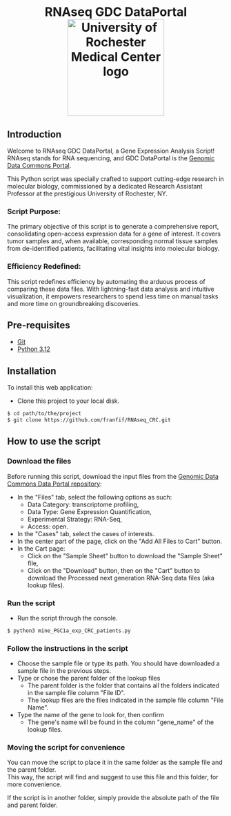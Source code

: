 <h1 align="center">
RNAseq GDC DataPortal

<br>
<img alt="University of Rochester Medical Center logo" src="./static/media/URMC_Logo.jpeg" width="224px"/>
<br/>
</h1>

## Introduction
Welcome to RNAseq GDC DataPortal, a Gene Expression Analysis Script!<br>
RNAseq stands for RNA sequencing, and GDC DataPortal is the [Genomic Data Commons Portal](https://portal.gdc.cancer.gov/).

This Python script was specially crafted to support cutting-edge research in molecular biology, commissioned by a dedicated Research Assistant Professor at the prestigious University of Rochester, NY.

### Script Purpose:
The primary objective of this script is to generate a comprehensive report, consolidating open-access expression data for a gene of interest. It covers tumor samples and, when available, corresponding normal tissue samples from de-identified patients, facilitating vital insights into molecular biology.
### Efficiency Redefined:
This script redefines efficiency by automating the arduous process of comparing these data files. With lightning-fast data analysis and intuitive visualization, it empowers researchers to spend less time on manual tasks and more time on groundbreaking discoveries.

## Pre-requisites
* [Git](https://git-scm.com/downloads)
* [Python 3.12](https://www.python.org/downloads/release/python-3120/)

## Installation
To install this web application:
- Clone this project to your local disk.
```bash
$ cd path/to/the/project
$ git clone https://github.com/franfif/RNAseq_CRC.git
```

## How to use the script
### Download the files
Before running this script, download the input files from 
the [Genomic Data Commons Data Portal repository](https://portal.gdc.cancer.gov/repository):
- In the "Files" tab, select the following options as such:
  - Data Category: transcriptome profiling, 
  - Data Type: Gene Expression Quantification, 
  - Experimental Strategy: RNA-Seq,
  - Access: open.
- In the "Cases" tab, select the cases of interests.
- In the center part of the page, click on the "Add All Files to Cart" button.
- In the Cart page:
  - Click on the "Sample Sheet" button to download the "Sample Sheet" file,
  - Click on the "Download" button, then on the "Cart" button to download the Processed next generation RNA-Seq data files (aka lookup files).

### Run the script
- Run the script through the console.
```bash
$ python3 mine_PGC1a_exp_CRC_patients.py
```

### Follow the instructions in the script
  - Choose the sample file or type its path.
You should have downloaded a sample file in the previous steps.
  - Type or chose the parent folder of the lookup files
    - The parent folder is the folder that contains all the folders indicated in the sample 
      file column "File ID".
    - The lookup files are the files indicated in the sample file column "File Name".
  - Type the name of the gene to look for, then confirm
    - The gene's name will be found in the column "gene_name" of the lookup files.

### Moving the script for convenience
You can move the script to place it in the same folder as the sample file and the parent folder.<br>
This way, the script will find and suggest to use this file and this folder, for more convenience.

If the script is in another folder, simply provide the absolute path of the file and parent folder.
